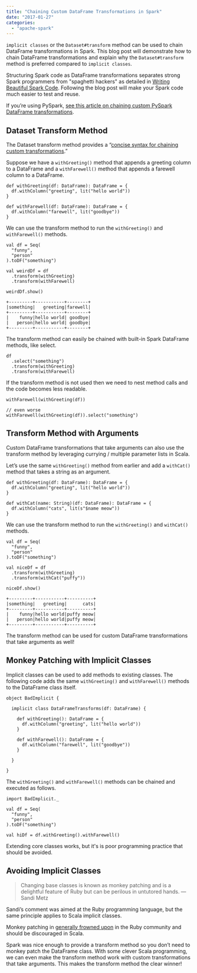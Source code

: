 ```yaml
---
title: "Chaining Custom DataFrame Transformations in Spark"
date: "2017-01-27"
categories: 
  - "apache-spark"
---
```


`implicit classes` or the `Dataset#transform` method can be used to chain DataFrame transformations in Spark. This blog post will demonstrate how to chain DataFrame transformations and explain why the `Dataset#transform` method is preferred compared to `implicit classes`.

Structuring Spark code as DataFrame transformations separates strong Spark programmers from "spaghetti hackers" as detailed in [Writing Beautiful Spark Code](https://leanpub.com/beautiful-spark/). Following the blog post will make your Spark code much easier to test and reuse.

If you’re using PySpark, [see this article on chaining custom PySpark DataFrame transformations](https://mungingdata.com/pyspark/chaining-dataframe-transformations/).

## Dataset Transform Method

The Dataset transform method provides a “[concise syntax for chaining custom transformations](http://spark.apache.org/docs/latest/api/scala/#org.apache.spark.sql.Dataset).”

Suppose we have a `withGreeting()` method that appends a greeting column to a DataFrame and a `withFarewell()` method that appends a farewell column to a DataFrame.

```
def withGreeting(df: DataFrame): DataFrame = {
  df.withColumn("greeting", lit("hello world"))
}

def withFarewell(df: DataFrame): DataFrame = {
  df.withColumn("farewell", lit("goodbye"))
}
```

We can use the transform method to run the `withGreeting()` and `withFarewell()` methods.

```
val df = Seq(
  "funny",
  "person"
).toDF("something")

val weirdDf = df
  .transform(withGreeting)
  .transform(withFarewell)
```

```
weirdDf.show()

+---------+-----------+--------+
|something|   greeting|farewell|
+---------+-----------+--------+
|    funny|hello world| goodbye|
|   person|hello world| goodbye|
+---------+-----------+--------+
```

The transform method can easily be chained with built-in Spark DataFrame methods, like select.

```
df
  .select("something")
  .transform(withGreeting)
  .transform(withFarewell)
```

If the transform method is not used then we need to nest method calls and the code becomes less readable.

```
withFarewell(withGreeting(df))

// even worse
withFarewell(withGreeting(df)).select("something")
```

## Transform Method with Arguments

Custom DataFrame transformations that take arguments can also use the transform method by leveraging currying / multiple parameter lists in Scala.

Let’s use the same `withGreeting()` method from earlier and add a `withCat()` method that takes a string as an argument.

```
def withGreeting(df: DataFrame): DataFrame = {
  df.withColumn("greeting", lit("hello world"))
}

def withCat(name: String)(df: DataFrame): DataFrame = {
  df.withColumn("cats", lit(s"$name meow"))
}
```

We can use the transform method to run the `withGreeting()` and `withCat()` methods.

```
val df = Seq(
  "funny",
  "person"
).toDF("something")

val niceDf = df
  .transform(withGreeting)
  .transform(withCat("puffy"))
```

```
niceDf.show()

+---------+-----------+----------+
|something|   greeting|      cats|
+---------+-----------+----------+
|    funny|hello world|puffy meow|
|   person|hello world|puffy meow|
+---------+-----------+----------+
```

The transform method can be used for custom DataFrame transformations that take arguments as well!

## Monkey Patching with Implicit Classes

Implicit classes can be used to add methods to existing classes. The following code adds the same `withGreeting()` and `withFarewell()` methods to the DataFrame class itself.

```
object BadImplicit {

  implicit class DataFrameTransforms(df: DataFrame) {

    def withGreeting(): DataFrame = {
      df.withColumn("greeting", lit("hello world"))
    }

    def withFarewell(): DataFrame = {
      df.withColumn("farewell", lit("goodbye"))
    }

  }

}
```

The `withGreeting()` and `withFarewell()` methods can be chained and executed as follows.

```
import BadImplicit._

val df = Seq(
  "funny",
  "person"
).toDF("something")

val hiDf = df.withGreeting().withFarewell()
```

Extending core classes works, but it's is poor programming practice that should be avoided.

## Avoiding Implicit Classes

> Changing base classes is known as monkey patching and is a delightful feature of Ruby but can be perilous in untutored hands. — Sandi Metz

Sandi’s comment was aimed at the Ruby programming language, but the same principle applies to Scala implicit classes.

Monkey patching in [generally frowned upon](https://www.rubypigeon.com/posts/4-ways-to-avoid-monkey-patching/) in the Ruby community and should be discouraged in Scala.

Spark was nice enough to provide a transform method so you don’t need to monkey patch the DataFrame class. With some clever Scala programming, we can even make the transform method work with custom transformations that take arguments. This makes the transform method the clear winner!
